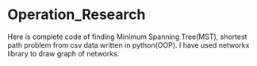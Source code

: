 # Operation_Research
Here is complete code of finding Minimum Spanning Tree(MST), shortest path problem from csv data written in python(OOP). I have used networkx library to draw graph of networks.
